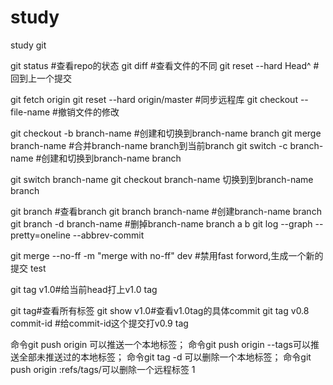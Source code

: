 # study
study git

git status #查看repo的状态
git diff #查看文件的不同
git reset --hard Head^ #回到上一个提交

git fetch origin
git reset --hard origin/master #同步远程库
git checkout -- file-name #撤销文件的修改

git checkout -b branch-name #创建和切换到branch-name branch
git merge branch-name #合并branch-name branch到当前branch
git switch -c  branch-name #创建和切换到branch-name branch

git switch branch-name
git checkout branch-name 切换到到branch-name branch

git branch #查看branch
git branch branch-name #创建branch-name branch
git branch -d branch-name #删掉branch-name branch
a
b
 git log --graph --pretty=oneline --abbrev-commit

git merge --no-ff -m "merge with no-ff" dev #禁用fast forword,生成一个新的提交
test

git tag v1.0#给当前head打上v1.0 tag

git tag#查看所有标签
git show v1.0#查看v1.0tag的具体commit
git tag v0.8 commit-id #给commit-id这个提交打v0.9 tag


命令git push origin <tagname>可以推送一个本地标签；
命令git push origin --tags可以推送全部未推送过的本地标签；
命令git tag -d <tagname>可以删除一个本地标签；
命令git push origin :refs/tags/<tagname>可以删除一个远程标签
1

